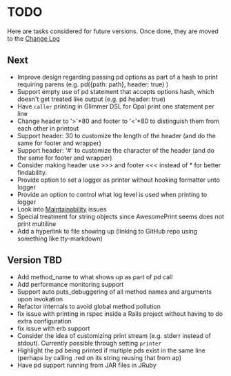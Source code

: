 # TODO

Here are tasks considered for future versions. Once done, they are moved to the [Change Log](CHANGELOG.md)

## Next

- Improve design regarding passing pd options as part of a hash to print requiring parens (e.g. pd({path: path}, header: true) )
- Support empty use of pd statement that accepts options hash, which doesn't get treated like output (e.g. pd header: true)
- Have `caller` printing in Glimmer DSL for Opal print one statement per line
- Change header to '>'*80 and footer to '<'*80 to distinguish them from each other in printout
- Support header: 30 to customize the length of the header (and do the same for footer and wrapper)
- Support header: '#' to customize the character of the header (and do the same for footer and wrapper)
- Consider making header use >>> and footer <<< instead of * for better findability.
- Provide option to set a logger as printer without hooking formatter unto logger
- Provide an option to control what log level is used when printing to logger
- Look into [Maintainability](https://codeclimate.com/github/AndyObtiva/puts_debuggerer/issues) issues
- Special treatment for string objects since AwesomePrint seems does not print multiline
- Add a hyperlink to file showing up (linking to GitHub repo using something like tty-markdown)

## Version TBD

- Add method_name to what shows up as part of pd call
- Add performance monitoring support
- Support auto puts_debuggering of all method names and arguments upon invokation
- Refactor internals to avoid global method pollution
- fix issue with printing in rspec inside a Rails project without having to do extra configuration
- fix issue with erb support
- Consider the idea of customizing print stream (e.g. stderr instead of stdout). Currently possible through setting `printer`
- Highlight the pd being printed if multiple pds exist in the same line (perhaps by calling .red on its string reusing that from ap)
- Have pd support running from JAR files in JRuby

